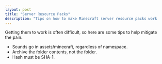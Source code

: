 ```yaml
---
layout: post
title: "Server Resource Packs"
description: "Tips on how to make Minecraft server resource packs work."
---
```


Getting them to work is often difficult, so here are some
tips to help mitigate the pain.

-   Sounds go in assets/minecraft, regardless of namespace.
-   Archive the folder contents, not the folder.
-   Hash must be SHA-1.
